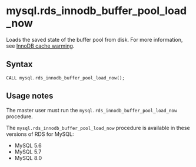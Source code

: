 # mysql\.rds\_innodb\_buffer\_pool\_load\_now<a name="mysql_rds_innodb_buffer_pool_load_now"></a>

Loads the saved state of the buffer pool from disk\. For more information, see [InnoDB cache warming](CHAP_MySQL.md#MySQL.Concepts.InnoDBCacheWarming)\.

## Syntax<a name="mysql_rds_innodb_buffer_pool_load_now-syntax"></a>

 

```
CALL mysql.rds_innodb_buffer_pool_load_now();
```

## Usage notes<a name="mysql_rds_innodb_buffer_pool_load_now-usage"></a>

The master user must run the `mysql.rds_innodb_buffer_pool_load_now` procedure\. 

The `mysql.rds_innodb_buffer_pool_load_now` procedure is available in these versions of RDS for MySQL:
+ MySQL 5\.6
+ MySQL 5\.7
+ MySQL 8\.0